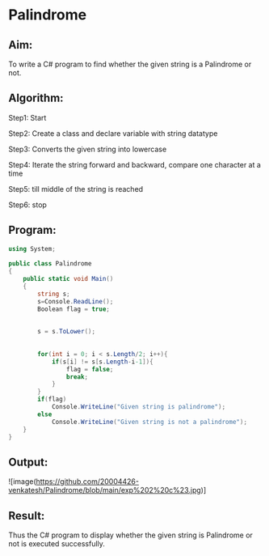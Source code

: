 # Palindrome


## Aim:
To write a C# program to find whether the given string is a Palindrome or not.

## Algorithm:
Step1:
Start

Step2:
Create a class and declare variable with string datatype

Step3:
Converts the given string into lowercase

Step4:
Iterate the string forward and backward, compare one character at a time

Step5:
till middle of the string is reached

Step6:
stop



## Program:
```c#
using System;  
                      
public class Palindrome  
{  
    public static void Main()  
    {  
        string s;
        s=Console.ReadLine();
        Boolean flag = true;  
          
        
        s = s.ToLower();  
          
    
        for(int i = 0; i < s.Length/2; i++){  
            if(s[i] != s[s.Length-i-1]){  
                flag = false;  
                break;  
            }  
        }  
        if(flag)  
            Console.WriteLine("Given string is palindrome");  
        else  
            Console.WriteLine("Given string is not a palindrome");  
    }  
} 
```

## Output:
![image(https://github.com/20004426-venkatesh/Palindrome/blob/main/exp%202%20c%23.jpg)]

## Result:
Thus the C# program to display whether the given string is Palindrome or not is executed successfully.
